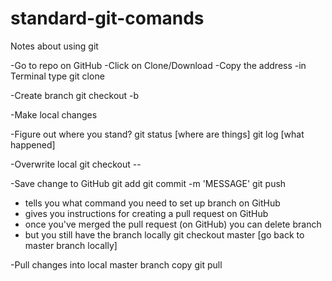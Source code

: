 # standard-git-comands
Notes about using git

-Go to repo on GitHub
-Click on Clone/Download
-Copy the address
-in Terminal type
  git clone <clonedaddressfromGitHub>

-Create branch
  git checkout -b <branchName>

-Make local changes

-Figure out where you stand?
  git status [where are things]
  git log [what happened]

-Overwrite local
  git checkout -- <file>

-Save change to GitHub
  git add <file>
  git commit -m 'MESSAGE'
  git push
  - tells you what command you need to set up branch on GitHub
  - gives you instructions for creating a pull request on GitHub
  - once you've merged the pull request (on GitHub) you can delete branch
  - but you still have the branch locally
  git checkout master [go back to master branch locally]

-Pull changes into local master branch copy
  git pull

